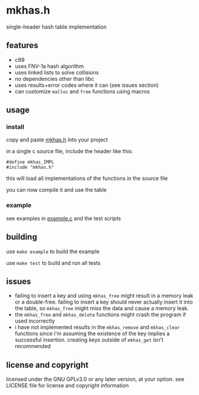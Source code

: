 # mkhas.h

single-header hash table implementation

## features

- c99
- uses FNV-1a hash algorithm
- uses linked lists to solve collisions
- no dependencies other than libc
- uses results+error codes where it can (see issues section)
- can customize `malloc` and `free` functions using macros

## usage

### install

copy and paste [mkhas.h](./mkhas.h) into your project

in a single c source file, include the header like this:

```
#define mkhas_IMPL
#include "mkhas.h"
```

this will load all implementations of the functions in the source file

you can now compile it and use the table

### example

see examples in [example.c](./example.c) and the test scripts

## building

use `make example` to build the example

use `make test` to build and run all tests

## issues

- failing to insert a key and using `mkhas_free` might result in a memory leak
or a double-free. failing to insert a key should never actually insert it into 
the table, so `mkhas_free` might miss the data and cause a memory leak.
- the `mkhas_free` and `mkhas_delete` functions might crash the program if used
incorrectly
- i have not implemented results in the `mkhas_remove` and `mkhas_clear` 
functions since i'm assuming the existence of the key implies a successful 
insertion. creating keys outside of `mkhas_get` isn't recommended

## license and copyright

licensed under the GNU GPLv3.0 or any later version, at your option. see 
LICENSE file for license and copyright information
